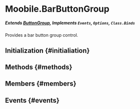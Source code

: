 Moobile.BarButtonGroup
================================================================================
##### Extends [ButtonGroup](Docs/Control/ButtonGroup.md), Implements `Events`, `Options`, `Class.Binds`

Provides a bar button group control.

Initialization {#initialiation}
--------------------------------------------------------------------------------

Methods {#methods}
--------------------------------------------------------------------------------


Members {#members}
--------------------------------------------------------------------------------


Events {#events}
--------------------------------------------------------------------------------